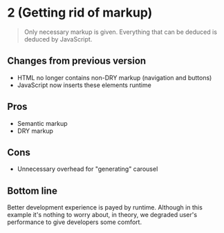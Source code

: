 # 2 (Getting rid of markup)

> Only necessary markup is given. Everything that can be deduced is deduced by JavaScript.

## Changes from previous version

- HTML no longer contains non-DRY markup (navigation and buttons)
- JavaScript now inserts these elements runtime

## Pros

- Semantic markup
- DRY markup

## Cons

- Unnecessary overhead for "generating" carousel

## Bottom line

Better development experience is payed by runtime. Although in this example it's nothing to worry about, in theory, we degraded user's performance to give developers some comfort.
